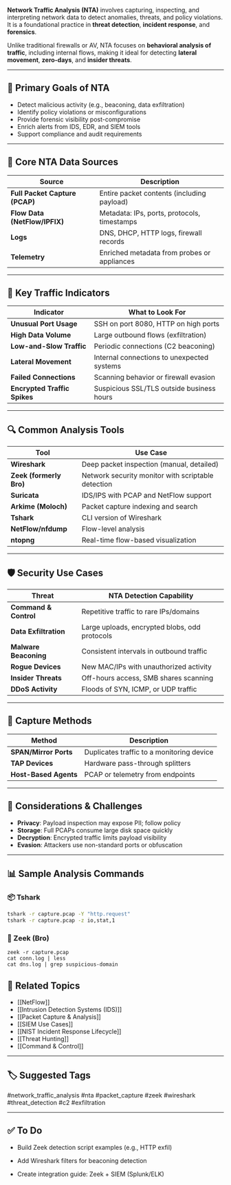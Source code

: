 **Network Traffic Analysis (NTA)** involves capturing, inspecting, and interpreting network data to detect anomalies, threats, and policy violations. It is a foundational practice in **threat detection**, **incident response**, and **forensics**.

Unlike traditional firewalls or AV, NTA focuses on **behavioral analysis of traffic**, including internal flows, making it ideal for detecting **lateral movement**, **zero-days**, and **insider threats**.

---

## 🎯 Primary Goals of NTA

- Detect malicious activity (e.g., beaconing, data exfiltration)
- Identify policy violations or misconfigurations
- Provide forensic visibility post-compromise
- Enrich alerts from IDS, EDR, and SIEM tools
- Support compliance and audit requirements

---

## 🧱 Core NTA Data Sources

| Source               | Description                                      |
|----------------------|--------------------------------------------------|
| **Full Packet Capture (PCAP)** | Entire packet contents (including payload) |
| **Flow Data (NetFlow/IPFIX)** | Metadata: IPs, ports, protocols, timestamps |
| **Logs**             | DNS, DHCP, HTTP logs, firewall records           |
| **Telemetry**        | Enriched metadata from probes or appliances      |

---

## 🧪 Key Traffic Indicators

| Indicator                  | What to Look For                            |
|----------------------------|---------------------------------------------|
| **Unusual Port Usage**     | SSH on port 8080, HTTP on high ports        |
| **High Data Volume**       | Large outbound flows (exfiltration)         |
| **Low-and-Slow Traffic**   | Periodic connections (C2 beaconing)         |
| **Lateral Movement**       | Internal connections to unexpected systems  |
| **Failed Connections**     | Scanning behavior or firewall evasion       |
| **Encrypted Traffic Spikes**| Suspicious SSL/TLS outside business hours  |

---

## 🔍 Common Analysis Tools

| Tool           | Use Case                                           |
|----------------|----------------------------------------------------|
| **Wireshark**  | Deep packet inspection (manual, detailed)          |
| **Zeek (formerly Bro)** | Network security monitor with scriptable detection |
| **Suricata**   | IDS/IPS with PCAP and NetFlow support              |
| **Arkime (Moloch)** | Packet capture indexing and search            |
| **Tshark**     | CLI version of Wireshark                           |
| **NetFlow/nfdump** | Flow-level analysis                            |
| **ntopng**     | Real-time flow-based visualization                 |

---

## 🛡 Security Use Cases

| Threat               | NTA Detection Capability                       |
|----------------------|-------------------------------------------------|
| **Command & Control**| Repetitive traffic to rare IPs/domains         |
| **Data Exfiltration**| Large uploads, encrypted blobs, odd protocols  |
| **Malware Beaconing**| Consistent intervals in outbound traffic       |
| **Rogue Devices**    | New MAC/IPs with unauthorized activity         |
| **Insider Threats**  | Off-hours access, SMB shares scanning          |
| **DDoS Activity**    | Floods of SYN, ICMP, or UDP traffic            |

---

## 📡 Capture Methods

| Method             | Description                                  |
|--------------------|----------------------------------------------|
| **SPAN/Mirror Ports** | Duplicates traffic to a monitoring device |
| **TAP Devices**       | Hardware pass-through splitters           |
| **Host-Based Agents** | PCAP or telemetry from endpoints          |

---

## 🔐 Considerations & Challenges

- **Privacy**: Payload inspection may expose PII; follow policy
- **Storage**: Full PCAPs consume large disk space quickly
- **Decryption**: Encrypted traffic limits payload visibility
- **Evasion**: Attackers use non-standard ports or obfuscation

---

## 📊 Sample Analysis Commands

### 📦 Tshark
```bash
tshark -r capture.pcap -Y "http.request"
tshark -r capture.pcap -z io,stat,1
```

### 🧠 Zeek (Bro)
```
zeek -r capture.pcap
cat conn.log | less
cat dns.log | grep suspicious-domain
```

## 🧠 Related Topics

- [[NetFlow]]
- [[Intrusion Detection Systems (IDS)]]
- [[Packet Capture & Analysis]]
- [[SIEM Use Cases]]
- [[NIST Incident Response Lifecycle]]
- [[Threat Hunting]]
- [[Command & Control]]

---

## 🏷 Suggested Tags

#network_traffic_analysis #nta #packet_capture #zeek #wireshark #threat_detection #c2 #exfiltration

---

## ✅ To Do

-  Build Zeek detection script examples (e.g., HTTP exfil)
    
-  Add Wireshark filters for beaconing detection
    
-  Create integration guide: Zeek + SIEM (Splunk/ELK)
